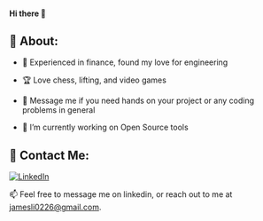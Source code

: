 #### Hi there 👋


<!--
**Jxmes-Li/Jxmes-Li** is a ✨ _special_ ✨ repository because its `README.md` (this file) appears on your GitHub profile.

Here are some ideas to get you started:

- 🔭 I’m currently working on ... making this
- 🌱 I’m currently learning ...
- 👯 I’m looking to collaborate on ...
- 🤔 I’m looking for help with ...
- 💬 Ask me about ...
- 📫 How to reach me: ...
- 😄 Pronouns: ...
- ⚡ Fun fact: ...
-->

## 💫 About:

- 📖 Experienced in finance, found my love for engineering

- 🏆 Love chess, lifting, and video games

- 🤔 Message me if you need hands on your project or any coding problems in general

- 🔭 I’m currently working on Open Source tools



## 💬 Contact Me:

[![LinkedIn](https://img.shields.io/badge/LinkedIn-%230077B5.svg?logo=linkedin&logoColor=white)](https://www.linkedin.com/in/jamesli0226/) 

📫 Feel free to message me on linkedin, or reach out to me at [jamesli0226@gmail.com](mailto:jamesli0226@gmail.com).
